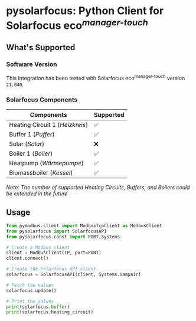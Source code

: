 # pysolarfocus: Python Client for Solarfocus eco<sup>_manager-touch_</sup>

## What's Supported 

### Software Version

This integration has been tested with Solarfocus eco<sup>manager-touch</sup> version `21.040`.

### Solarfocus Components

| Components | Supported |
|---|---|
| Heating Circuit 1 (_Heizkreis_)| :white_check_mark: |
| Buffer 1 (_Puffer_) | :white_check_mark: |
| Solar (_Solar_)| :x:|
| Boiler 1 (_Boiler_) | :white_check_mark: |
| Heatpump (_Wärmepumpe_) | :white_check_mark: |
| Biomassboiler (_Kessel_) | :white_check_mark: | 

_Note: The number of supported Heating Circuits, Buffers, and Boilers could be extended in the future_

## Usage

```python
from pymodbus.client import ModbusTcpClient as ModbusClient
from pysolarfocus import SolarfocusAPI
from pysolarfocus.const import PORT,Systems

# Create a Modbus client
client = ModbusClient(IP, port=PORT)
client.connect()

# Create the Solarfocus API client
solarfocus = SolarfocusAPI(client, Systems.Vampair)

# Fetch the values
solarfocus.update()

# Print the values
print(solarfocus.buffer)
print(solarfocus.heating_circuit)
```
